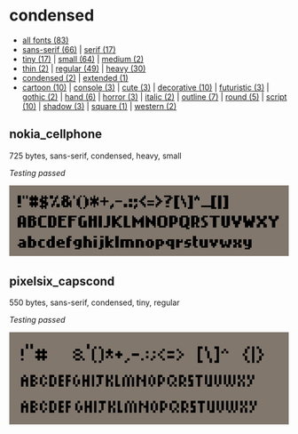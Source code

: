 # condensed

- [all fonts (83)](readme.md)
- [sans-serif (66)](sans-serif.md) | [serif (17)](serif.md)
- [tiny (17)](tiny.md) | [small (64)](small.md) | [medium (2)](medium.md)
- [thin (2)](thin.md) | [regular (49)](regular.md) | [heavy (30)](heavy.md)
- [condensed (2)](condensed.md) | [extended (1)](extended.md)
- [cartoon (10)](cartoon.md) | [console (3)](console.md) | [cute (3)](cute.md) | [decorative (10)](decorative.md) | [futuristic (3)](futuristic.md) | [gothic (2)](gothic.md) | [hand (6)](hand.md) | [horror (3)](horror.md) | [italic (2)](italic.md) | [outline (7)](outline.md) | [round (5)](round.md) | [script (10)](script.md) | [shadow (3)](shadow.md) | [square (1)](square.md) | [western (2)](western.md)
## nokia_cellphone

725 bytes, sans-serif, condensed, heavy, small

_Testing passed_

[![font preview](previews/nokia_cellphone.png?raw=true "nokia_cellphone")](/fonts/nokia_cellphone.h)

## pixelsix_capscond

550 bytes, sans-serif, condensed, tiny, regular

_Testing passed_

[![font preview](previews/pixelsix_capscond.png?raw=true "pixelsix_capscond")](/fonts/pixelsix_capscond.h)
